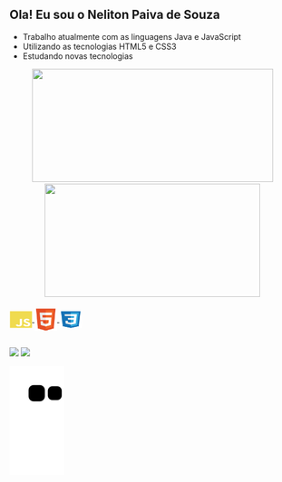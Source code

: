 ## Ola! Eu sou o Neliton Paiva de Souza

- Trabalho atualmente com as linguagens Java e JavaScript
- Utilizando as tecnologias HTML5 e CSS3
- Estudando novas tecnologias

<div align="center">
  <a href="https://github.com/nelitonps">
  <img width="425vw" height="200" src="https://github-readme-stats.vercel.app/api?username=nelitonps&show_icons=true&theme=react&include_all_commits=true&count_private=true"/>
  <img width="380vw" height="200" src="https://github-readme-stats.vercel.app/api/top-langs/?username=nelitonps&layout=compact&langs_count=7&theme=react"/>
</div>

<div style="display: inline_block"><br>
  <img align="center" alt="JavaScript" height="30" width="40" src="https://raw.githubusercontent.com/devicons/devicon/master/icons/javascript/javascript-plain.svg">
  <img align="center" alt="HTML" height="40" width="40" src="https://raw.githubusercontent.com/devicons/devicon/master/icons/html5/html5-original.svg">
  <img align="center" alt="CSS" height="30" width="40" src="https://raw.githubusercontent.com/devicons/devicon/master/icons/css3/css3-original.svg">
  
</div>
  
  ##
  
<div> 
  <a href="https://instagram.com/nelitonpsouza" target="_blank"><img src="https://img.shields.io/badge/-Instagram-%23E4405F?style=for-the-badge&logo=instagram&logoColor=white" target="_blank"></a>
  <a href="https://www.linkedin.com/in/nelitonps" target="_blank"><img src="https://img.shields.io/badge/-LinkedIn-%230077B5?style=for-the-badge&logo=linkedin&logoColor=white" target="_blank"></a> 
 
  ![Snake animation](https://github.com/nelitonps/nelitonps/blob/output/github-contribution-grid-snake.svg)
 
</div>
